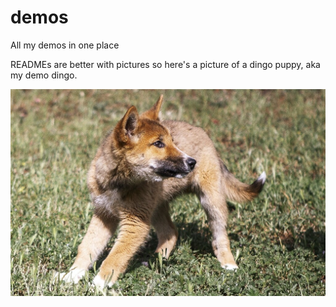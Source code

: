 # demos

All my demos in one place

READMEs are better with pictures so here's a picture of a dingo puppy, aka my demo dingo.

![dingo puppy](/static/dingo.jpg)

